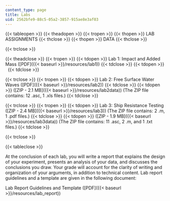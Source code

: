 ```yaml
---
content_type: page
title: Labs
uid: 2562bfe9-88c5-05a2-3857-915ae8e3af03
---
```


{{< tableopen >}}
{{< theadopen >}}
{{< tropen >}}
{{< thopen >}}
LAB ASSIGNMENTS
{{< thclose >}}
{{< thopen >}}
DATA
{{< thclose >}}

{{< trclose >}}

{{< theadclose >}}
{{< tropen >}}
{{< tdopen >}}
Lab 1: Impact and Added Mass ([PDF]({{< baseurl >}}/resources/lab1))
{{< tdclose >}}
{{< tdopen >}}
 
{{< tdclose >}}

{{< trclose >}}
{{< tropen >}}
{{< tdopen >}}
Lab 2: Free Surface Water Waves ([PDF]({{< baseurl >}}/resources/lab2))
{{< tdclose >}}
{{< tdopen >}}
([ZIP - 2.1 MB]({{< baseurl >}}/resources/lab2data)) (The ZIP file contains: 12 .asc, 1 .xls files.)
{{< tdclose >}}

{{< trclose >}}
{{< tropen >}}
{{< tdopen >}}
Lab 3: Ship Resistance Testing ([ZIP - 2.4 MB]({{< baseurl >}}/resources/lab3)) (The ZIP file contains: 2 .m, 1 .pdf files.)
{{< tdclose >}}
{{< tdopen >}}
([ZIP - 1.9 MB]({{< baseurl >}}/resources/lab3data)) (The ZIP file contains: 11 .asc, 2 .m, and 1 .txt files.)
{{< tdclose >}}

{{< trclose >}}

{{< tableclose >}}

At the conclusion of each lab, you will write a report that explains the design of your experiment, presents an analysis of your data, and discusses the conclusions you draw. Your grade will account for the clarity of writing and organization of your arguments, in addition to technical content. Lab report guidelines and a template are given in the following document:

Lab Report Guidelines and Template ([PDF]({{< baseurl >}}/resources/lab_report))
